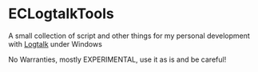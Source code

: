 # ECLogtalkTools

A small collection of script and other things for my personal development with [Logtalk](https://logtalk.org) under Windows

No Warranties, mostly EXPERIMENTAL, use it as is and be careful!
